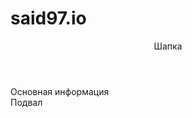 # said97.io
<html>
	<title>Школа боевых искусств</title>
	<body>
		<header>Шапка</header>
		<main>Основная информация</main>
		<footer>Подвал</footer>
	</body>
</html>
